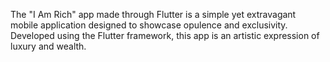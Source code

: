 The "I Am Rich" app made through Flutter is a simple yet extravagant mobile application designed to showcase opulence and exclusivity. Developed using the Flutter framework, this app is an artistic expression of luxury and wealth.
